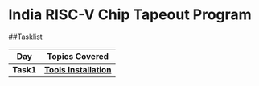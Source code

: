 
# India RISC-V Chip Tapeout Program

##Tasklist

| Day  | Topics Covered |
|---|---|
| **Task1** | [**Tools Installation**](Day0/README.md) 
